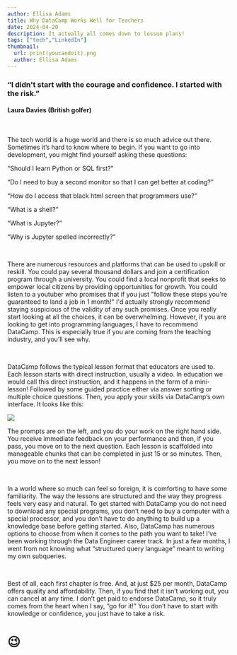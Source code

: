 ```yaml
---
author: Ellisa Adams
title: Why DataCamp Works Well for Teachers
date: 2024-04-20
description: It actually all comes down to lesson plans!
tags: ["tech","LinkedIn"]
thumbnail:
  url: print(youcandoit).png
  author: Ellisa Adams
---
```


### “I didn't start with the courage and confidence. I started with the risk.”

#### Laura Davies (British golfer)

&nbsp;

The tech world is a huge world and there is so much advice out there. Sometimes it’s hard to know where to begin. If you want to go into development, you might find yourself asking these questions:

“Should I learn Python or SQL first?”

“Do I need to buy a second monitor so that I can get better at coding?”

“How do I access that black html screen that programmers use?”

“What is a shell?”

“What is Jupyter?”

“Why is Jupyter spelled incorrectly?”

&nbsp;

There are numerous resources and platforms that can be used to upskill or reskill. You could pay several thousand dollars and join a certification program through a university. You could find a local nonprofit that seeks to empower local citizens by providing opportunities for growth. You could listen to a youtuber who promises that if you just "follow these steps you're guaranteed to land a job in 1 month!" I'd actually strongly recommend staying suspicious of the validity of any such promises. Once you really start looking at all the choices, it can be overwhelming. However, if you are looking to get into programming languages, I have to recommend DataCamp. This is especially true if you are coming from the teaching industry, and you’ll see why.

&nbsp;

DataCamp follows the typical lesson format that educators are used to. Each lesson starts with direct instruction, usually a video. In education we would call this direct instruction, and it happens in the form of a mini-lesson! Followed by some guided practice either via answer sorting or multiple choice questions. Then, you apply your skills via DataCamp’s own interface. It looks like this:

![](datacampexample.png)

The prompts are on the left, and you do your work on the right hand side. You receive immediate feedback on your performance and then, if you pass, you move on to the next question. Each lesson is scaffolded into manageable chunks that can be completed in just 15 or so minutes. Then, you move on to the next lesson!

&nbsp;

In a world where so much can feel so foreign, it is comforting to have some familiarity. The way the lessons are structured and the way they progress feels very easy and natural. To get started with DataCamp you do not need to download any special programs, you don’t need to buy a computer with a special processor, and you don’t have to do anything to build up a knowledge base before getting started. Also, DataCamp has numerous options to choose from when it comes to the path you want to take! I’ve been working through the Data Engineer career track. In just a few months, I went from not knowing what “structured query language” meant to writing my own subqueries.

&nbsp;

Best of all, each first chapter is free. And, at just $25 per month, DataCamp offers quality and affordability. Then, if you find that it isn’t working out, you can cancel at any time. I don’t get paid to endorse DataCamp, so it truly comes from the heart when I say, “go for it!” You don’t have to start with knowledge or confidence, you just have to take a risk.

# 😉